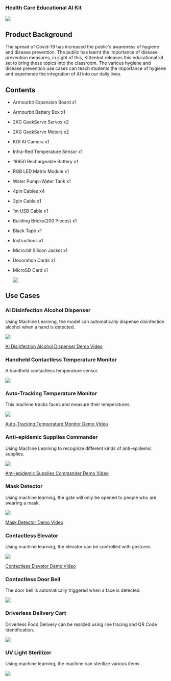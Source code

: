 ### Health Care Educational AI Kit 

![](./images/all.png)

## Product Background

The spread of Covid-19 has increased the public's awareness of hygiene and disease prevention.
The public has learnt the importance of disease prevention measures, in sight of this, Kittenbot releases this educational kit set to bring these topics into the classroom.
The various hygiene and disease prevention use cases can teach students the importance of hygiene and experience the integration of AI into our daily lives.

## Contents

- Armourbit Expansion Board x1

- Armourbit Battery Box x1

- 2KG GeekServo Servos x2

- 2KG GeekServo Motors x2

- KOI AI Camera x1

- Infra-Red Temperature Sensor x1

- 18650 Rechargeable Battery x1

- RGB LED Matrix Module x1

- Water Pump+Water Tank x1

- 4pin Cables x4

- 3pin Cable x1

- 1m USB Cable x1

- Building Bricks(200 Pieces) x1

- Black Tape x1

- Instructions x1

- Micro:bit Silicon Jacket x1

- Decoration Cards x1

- MicroSD Card x1

  ![](./images/AIHealthComponentList.png)

## Use Cases

### AI Disinfection Alcohol Dispenser

Using Machine Learning, the model can automatically dispense disinfection alcohol when a hand is detected.

![](./images/wash.png)

[AI Disinfection Alcohol Dispenser Demo Video](https://youtu.be/onL8VfX7MMo)

### Handheld Contactless Temperature Monitor

A handheld contactless temperature sensor.

![](./images/tempgun.png)

### Auto-Tracking Temperature Monitor

This machine tracks faces and measure their temperatures.

![](./images/tempdesk.png)

[Auto-Tracking Temperature Monitor Demo Video](https://youtu.be/3xKiPECyDeo)

### Anti-epidemic Supplies Commander

Using Machine Learning to recognize different kinds of anti-epidemic supplies.

![](./images/command.png)

[Anti-epidemic Supplies Commander Demo Video](https://youtu.be/ZkUQEeERP5w)

### Mask Detector

Using machine learning, the gate will only be opened to people who are wearing a mask.

![](./images/maskdoor.png)

[Mask Detector Demo Video](https://youtu.be/QdFkcH57gtw)

### Contactless Elevator

Using machine learning, the elevator can be controlled with gestures.

![](./images/lift.png)

[Contactless Elevator Demo Video](https://youtu.be/EjaEEezd9rQ)

### Contactless Door Bell

The door bell is automatically triggered when a face is detected.

![](./images/bell.png)

### Driverless Delivery Cart

Driverless Food Delivery can be realized using line tracing and QR Code Identification.

![](./images/car.png)

### UV Light Sterilizer

Using machine learning, the machine can sterilize various items.

![](./images/uvlight.png)